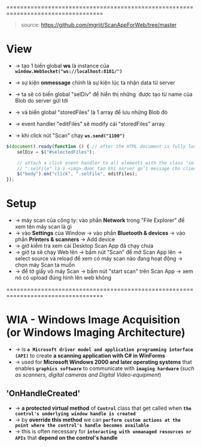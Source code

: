 ==================================================================================
> source: https://github.com/mgriit/ScanAppForWeb/tree/master

# View
* -> tạo 1 biến global **ws** là instance của **`window.WebSocket("ws://localhost:8181/")`**

* -> sự kiện **onmessage** chính là sự kiện lúc ta nhận data từ server
* -> ta sẽ có biến global "selDiv" để hiển thị những <img> được tạo từ name của Blob do server gửi tới
* -> và biến global "storedFiles" là 1 array để lưu những Blob đó
* -> event handler "editFiles" sẽ modify cái "storedFiles" array

* -> khi click nút "Scan" chạy **`ws.send("1100")`**

```js - event
$(document).ready(function () { // after the HTML document is fully loaded and ready
    selDiv = $("#selectedFiles");

    // attach a click event handler to all elements with the class "selFile" with event handler "editFiles"
    // ".selFile" là 1 <img> được tạo khi server gửi message cho client dưới dạng Blob thông qua websocket
    $("body").on("click", ".selFile", editFiles);
});
```

# Setup
* -> máy scan của công ty: vào phần **Network** trong "File Explorer" để xem tên máy scan là gì
* -> vào **Settings** của Window -> vào phần **Bluetooth & devices** -> vào phần **Printers & scanners** -> Add device
* -> giờ kiểm tra xem cái Desktop Scan App đã chạy chưa
* -> giờ ta sẽ chạy Web lên -> bấm nút "Scan" để mở Scan App lên -> select source và reload để xem có máy scan nào đang hoạt động -> chọn máy Scan ta muốn 
* -> để tờ giấy vô máy Scan -> bấm nút "start scan" trên Scan App -> xem nó có upload đúng hình lên web không

==================================================================================
# WIA - Windows Image Acquisition (or Windows Imaging Architecture)
* -> is **`a Microsoft driver model and application programming interface (API)`** to create **a scanning application with C# in WinForms**
* -> used for **Microsoft Windows 2000 and later operating systems** that enables **`graphics software`** to communicate with **`imaging hardware`** (_such as scanners, digital cameras and Digital Video-equipment_)

## 'OnHandleCreated'
* -> **a protected virtual method** of **`Control`** class that get called when **`the control's underlying window handle is created`**
* -> by **override this method** we can **`perform custom actions at the point where the control's handle becomes available`**
* -> this is often necessary for **`interacting with unmanaged resources or APIs`** that **depend on the control's handle**


